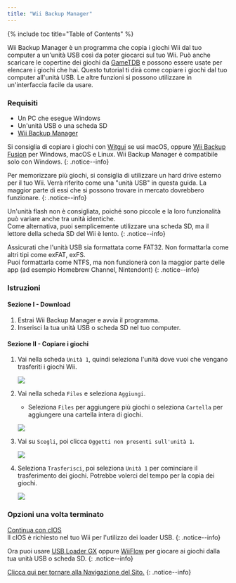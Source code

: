 ```yaml
---
title: "Wii Backup Manager"
---
```


{% include toc title="Table of Contents" %}

Wii Backup Manager è un programma che copia i giochi Wii dal tuo computer a un'unità USB così da poter giocarci sul tuo Wii. Può anche scaricare le copertine dei giochi da [GameTDB](https://gametdb.com/) e possono essere usate per elencare i giochi che hai. Questo tutorial ti dirà come copiare i giochi dal tuo computer all'unità USB. Le altre funzioni si possono utilizzare in un'interfaccia facile da usare.

### Requisiti

* Un PC che esegue Windows
* Un'unità USB o una scheda SD
* [Wii Backup Manager](https://static.wiidatabase.de/Wii-Backup-Manager.zip)


Si consiglia di copiare i giochi con [Witgui](https://desairem.com/wordpress/category/witgui-download/) se usi macOS, oppure [Wii Backup Fusion](https://github.com/larsenv/Wii-Backup-Fusion) per Windows, macOS e Linux. Wii Backup Manager è compatibile solo con Windows.
{: .notice--info}

Per memorizzare più giochi, si consiglia di utilizzare un hard drive esterno per il tuo Wii. Verrà riferito come una "unità USB" in questa guida. La maggior parte di essi che si possono trovare in mercato dovrebbero funzionare.
{: .notice--info}

Un'unità flash non è consigliata, poiché sono piccole e la loro funzionalità può variare anche tra unità identiche. <br> Come alternativa, puoi semplicemente utilizzare una scheda SD, ma il lettore della scheda SD del Wii è lento.
{: .notice--info}

Assicurati che l'unità USB sia formattata come FAT32. Non formattarla come altri tipi come exFAT, exFS. <br> Puoi formattarla come NTFS, ma non funzionerà con la maggior parte delle app (ad esempio Homebrew Channel, Nintendont)
{: .notice--info}

### Istruzioni

#### Sezione I - Download

1. Estrai Wii Backup Manager e avvia il programma.
1. Inserisci la tua unità USB o scheda SD nel tuo computer.

#### Sezione II - Copiare i giochi

1. Vai nella scheda `Unità 1`, quindi seleziona l'unità dove vuoi che vengano trasferiti i giochi Wii.

    ![](/images/desktop-apps/WBM/select_drive.png)

1. Vai nella scheda `Files` e seleziona `Aggiungi`.
    + Seleziona `Files` per aggiungere più giochi o seleziona `Cartella` per aggiungere una cartella intera di giochi.

    ![](/images/desktop-apps/WBM/select_games.png)

1. Vai su `Scegli`, poi clicca `Oggetti non presenti sull'unità 1`.

    ![](/images/desktop-apps/WBM/select_games2.png)

1. Seleziona `Trasferisci`, poi seleziona `Unità 1` per cominciare il trasferimento dei giochi. Potrebbe volerci del tempo per la copia dei giochi.

    ![](/images/desktop-apps/WBM/transfer_todrive.png)

### Opzioni una volta terminato

[Continua con cIOS](cios)<br> Il cIOS è richiesto nel tuo Wii per l'utilizzo dei loader USB.
{: .notice--info}

Ora puoi usare [USB Loader GX](usbloadergx) oppure [WiiFlow](wiiflow) per giocare ai giochi dalla tua unità USB o scheda SD.
{: .notice--info}

[Clicca qui per tornare alla Navigazione del Sito.](navigazione-sito)
{: .notice--info}
